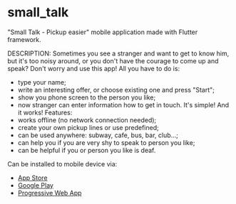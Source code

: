 # small_talk

"Small Talk - Pickup easier" mobile application made with Flutter framework.

DESCRIPTION:
Sometimes you see a stranger and want to get to know him, but it's too noisy around, or you don't have the courage to come up and speak?
Don't worry and use this app! All you have to do is:
- type your name;
- write an interesting offer, or choose existing one and press "Start";
- show you phone screen to the person you like;
- now stranger can enter information how to get in touch.
It's simple! And it works!
Features:
- works offline (no network connection needed);
- create your own pickup lines or use predefined;
- can be used anywhere: subway, cafe, bus, bar, club...;
- can help you if you are very shy to speak to person you like;
- can be helpful if you or person you like is deaf.

Can be installed to mobile device via:
- [App Store](https://apps.apple.com/us/app/small-talk-pickup-easier/id1589417543)
- [Google Play](https://play.google.com/store/apps/details?id=com.qumyz.small_talk)
- [Progressive Web App](https://nukeolay.github.io/smalltalk/)
